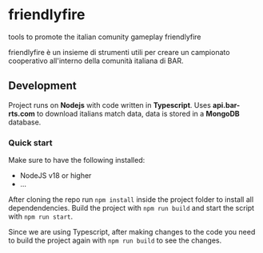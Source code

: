 # friendlyfire
tools to promote the italian comunity gameplay friendlyfire

friendlyfire è un insieme di strumenti utili per creare un campionato cooperativo all'interno della comunità italiana di BAR.







## Development

Project runs on __Nodejs__ with code written in __Typescript__. Uses __api.bar-rts.com__ to download italians match data, data is stored in a __MongoDB__ database.

### Quick start

Make sure to have the following installed:

- NodeJS v18 or higher
- ...

After cloning the repo run ```npm install``` inside the project folder to install all dependendencies.
Build the project with ```npm run build``` and start the script with ```npm run start```.

Since we are using Typescript, after making changes to the code you need to build the project again with ```npm run build``` to see the changes.


